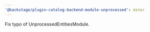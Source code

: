 ```yaml
---
'@backstage/plugin-catalog-backend-module-unprocessed': minor
---
```


Fix typo of UnprocessedEntitiesModule.
